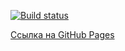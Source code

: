 [![Build status](https://ci.appveyor.com/api/projects/status/3dq05suyl6d9c2rx?svg=true)](https://ci.appveyor.com/project/VladimirFilippov555/ahj-homework-events)


[Сcылка на GitHub Pages](https://vladimirfilippov555.github.io/ahj-homework-events/)



